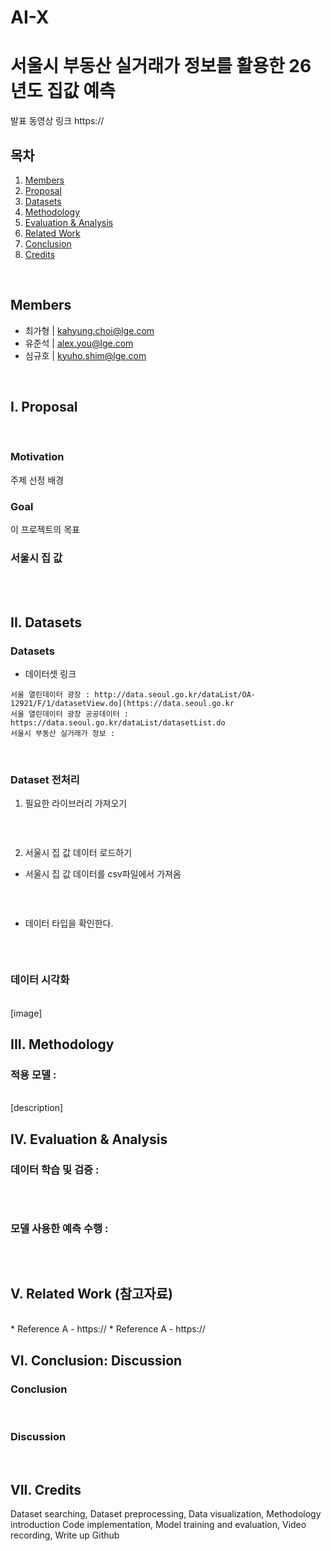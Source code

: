 # AI-X
# 서울시 부동산 실거래가 정보를 활용한 26년도 집값 예측


발표 동영상 링크
https://


## 목차
1. [Members](#members)
2. [Proposal](#i-proposal)
3. [Datasets](#ii-datasets)
4. [Methodology](#iii-methodology)
5. [Evaluation & Analysis](#iv-evaluation--analysis)
6. [Related Work](#v-related-work)
7. [Conclusion](#vi-conclusion-discussion)
8. [Credits](#vii-credits)

<br>

## Members
- 최가형 | kahyung.choi@lge.com
- 유준석 | alex.you@lge.com
- 심규호 | kyuho.shim@lge.com

<br>

## I. Proposal
<br>

### Motivation
주제 선정 배경

### Goal
이 프로젝트의 목표

### 서울시 집 값
<br>


<br>

## II. Datasets
### Datasets
* 데이터셋 링크
```
서울 열린데이터 광장 : http://data.seoul.go.kr/dataList/OA-12921/F/1/datasetView.do](https://data.seoul.go.kr
서울 열린데이터 광장 공공데이터 : https://data.seoul.go.kr/dataList/datasetList.do
서울시 부동산 실거래가 정보 : 
```
<br>

### Dataset 전처리
1. 필요한 라이브러리 가져오기
``` python

```
<br>
  
2. 서울시 집 값 데이터 로드하기
* 서울시 집 값 데이터를 csv파일에서 가져옴
``` python

```
<br>

* 데이터 타입을 확인한다.
``` python

```
<br>

### 데이터 시각화
<br>
[image]
<br>


## III. Methodology
### 적용 모델 : 
<br>
[description]
<br>


## IV. Evaluation & Analysis
### 데이터 학습 및 검증 : 
``` python

```
<br>

### 모델 사용한 예측 수행 : 
``` python

```
<br>


## V. Related Work (참고자료)
<br>
* Reference A
  - https://
* Reference A
  - https://
<br>


## VI. Conclusion: Discussion
### Conclusion
<br>


### Discussion
<br>

## VII. Credits
Dataset searching, Dataset preprocessing, Data visualization, Methodology introduction
Code implementation, Model training and evaluation, Video recording, Write up Github



